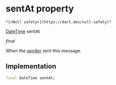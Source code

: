 


# sentAt property




    *[<Null safety>](https://dart.dev/null-safety)*



[DateTime](https://api.flutter.dev/flutter/dart-core/DateTime-class.html) sentAt
  
_<span class="feature">final</span>_



<p>When the <a href="../../xmtp/DecodedMessage/sender.md">sender</a> sent this message.</p>



## Implementation

```dart
final DateTime sentAt;
```








